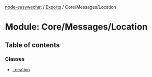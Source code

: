 [node-easywechat](../README.md) / [Exports](../modules.md) / Core/Messages/Location

# Module: Core/Messages/Location

## Table of contents

### Classes

- [Location](../classes/Core_Messages_Location.Location.md)
